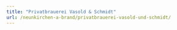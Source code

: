 ```yaml
---
title: "Privatbrauerei Vasold & Schmidt"
url: /neunkirchen-a-brand/privatbrauerei-vasold-und-schmidt/
---
```

